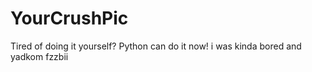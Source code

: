 # YourCrushPic
Tired of doing it yourself? Python can do it now!
i was kinda bored and yadkom fzzbii
